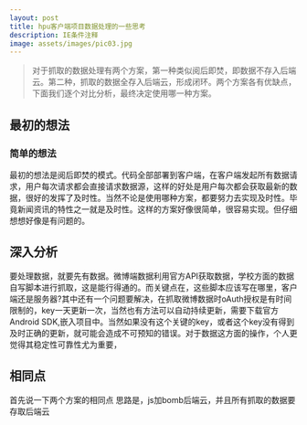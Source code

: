 ```yaml
---
layout: post
title: hpu客户端项目数据处理的一些思考
description: IE条件注释
image: assets/images/pic03.jpg
---
```


>对于抓取的数据处理有两个方案，第一种类似阅后即焚，即数据不存入后端云。第二种，抓取的数据全存入后端云，形成闭环。两个方案各有优缺点，下面我们逐个对比分析，最终决定使用哪一种方案。

## 最初的想法

### 简单的想法

最初的想法是阅后即焚的模式。代码全部部署到客户端，在客户端发起所有数据请求，用户每次请求都会直接请求数据源，这样的好处是用户每次都会获取最新的数据，很好的发挥了及时性。当然不论是使用哪种方案，都要努力去实现及时性。毕竟新闻资讯的特性之一就是及时性。这样的方案好像很简单，很容易实现。但仔细想想好像是有问题的。

## 深入分析

要处理数据，就要先有数据。微博端数据利用官方API获取数据，学校方面的数据自写脚本进行抓取，这是能行得通的。而关键点在，这些脚本应该写在哪里，客户端还是服务器?其中还有一个问题要解决，在抓取微博数据时oAuth授权是有时间限制的，key一天更新一次，当然也有方法可以自动持续更新，需要下载官方Android SDK,嵌入项目中。当然如果没有这个关键的key，或者这个key没有得到及时正确的更新，就可能会造成不可预知的错误。对于数据这方面的操作，个人更觉得其稳定性可靠性尤为重要，


## 相同点

首先说一下两个方案的相同点
思路是，js加bomb后端云，并且所有抓取的数据要存取后端云
